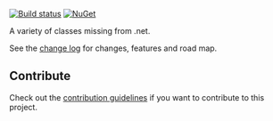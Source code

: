 [![Build status](https://ci.appveyor.com/api/projects/status/bekc01eq7d2e2kdm?svg=true)](https://ci.appveyor.com/project/danielscherzer/zenseless-patterns)
[![NuGet](https://img.shields.io/nuget/v/Zenseless.Patterns.svg)](https://www.nuget.org/packages/Zenseless.Patterns/)

A variety of classes missing from .net.

See the [change log](CHANGELOG.md) for changes, features and road map.

## Contribute
Check out the [contribution guidelines](CONTRIBUTING.md) if you want to contribute to this project.
